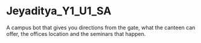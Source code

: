 # Jeyaditya_Y1_U1_SA
A campus bot that gives you directions from the gate, what the canteen can offer, the offices location and the seminars that happen.
